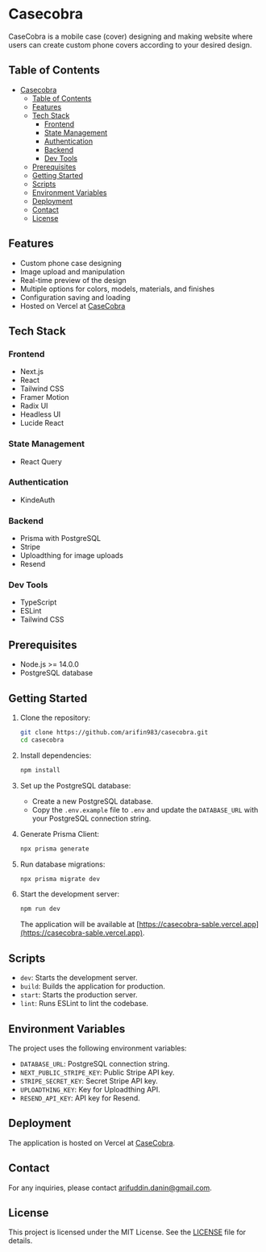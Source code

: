 # Casecobra

CaseCobra is a mobile case (cover) designing and making website where users can create custom phone covers according to your desired design.

## Table of Contents

- [Casecobra](#casecobra)
  - [Table of Contents](#table-of-contents)
  - [Features](#features)
  - [Tech Stack](#tech-stack)
    - [Frontend](#frontend)
    - [State Management](#state-management)
    - [Authentication](#authentication)
    - [Backend](#backend)
    - [Dev Tools](#dev-tools)
  - [Prerequisites](#prerequisites)
  - [Getting Started](#getting-started)
  - [Scripts](#scripts)
  - [Environment Variables](#environment-variables)
  - [Deployment](#deployment)
  - [Contact](#contact)
  - [License](#license)

## Features

- Custom phone case designing
- Image upload and manipulation
- Real-time preview of the design
- Multiple options for colors, models, materials, and finishes
- Configuration saving and loading
- Hosted on Vercel at [CaseCobra](https://casecobra-sable.vercel.app/)

## Tech Stack

### Frontend

- Next.js
- React
- Tailwind CSS
- Framer Motion
- Radix UI
- Headless UI
- Lucide React

### State Management

- React Query

### Authentication

- KindeAuth

### Backend

- Prisma with PostgreSQL
- Stripe
- Uploadthing for image uploads
- Resend

### Dev Tools

- TypeScript
- ESLint
- Tailwind CSS

## Prerequisites

- Node.js >= 14.0.0
- PostgreSQL database

## Getting Started

1. Clone the repository:

    ```sh
    git clone https://github.com/arifin983/casecobra.git
    cd casecobra
    ```

2. Install dependencies:

    ```sh
    npm install
    ```

3. Set up the PostgreSQL database:

    - Create a new PostgreSQL database.
    - Copy the `.env.example` file to `.env` and update the `DATABASE_URL` with your PostgreSQL connection string.

4. Generate Prisma Client:

    ```sh
    npx prisma generate
    ```

5. Run database migrations:

    ```sh
    npx prisma migrate dev
    ```

6. Start the development server:

    ```sh
    npm run dev
    ```

    The application will be available at [https://casecobra-sable.vercel.app](https://casecobra-sable.vercel.app).

## Scripts

- `dev`: Starts the development server.
- `build`: Builds the application for production.
- `start`: Starts the production server.
- `lint`: Runs ESLint to lint the codebase.

## Environment Variables

The project uses the following environment variables:

- `DATABASE_URL`: PostgreSQL connection string.
- `NEXT_PUBLIC_STRIPE_KEY`: Public Stripe API key.
- `STRIPE_SECRET_KEY`: Secret Stripe API key.
- `UPLOADTHING_KEY`: Key for Uploadthing API.
- `RESEND_API_KEY`: API key for Resend.

## Deployment

The application is hosted on Vercel at [CaseCobra](https://casecobra-sable.vercel.app/).

## Contact

For any inquiries, please contact [arifuddin.danin@gmail.com](mailto:arifuddin.danin@gmail.com).

## License

This project is licensed under the MIT License. See the [LICENSE](LICENSE) file for details.
